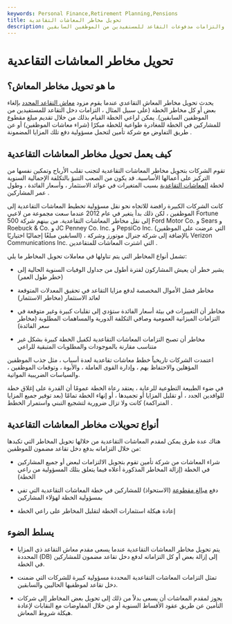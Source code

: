 ```yaml
---
keywords: Personal Finance,Retirement Planning,Pensions
title: تحويل مخاطر المعاشات التقاعدية
description: يتم تحويل مخاطر المعاشات التقاعدية عندما يقوم مزود معاشات التقاعد بمزايا محددة بإلغاء تحميل المخاطر والتزامات مدفوعات التقاعد للمستفيدين من الموظفين السابقين.
---
```


# تحويل مخاطر المعاشات التقاعدية
## ما هو تحويل مخاطر المعاش؟

يحدث تحويل مخاطر المعاش التقاعدي عندما يقوم مزود [معاش التقاعد المحدد](/definedbenefitpensionplan) بإلغاء بعض أو كل مخاطر الخطة (على سبيل المثال ، التزامات دخل التقاعد للمستفيدين من الموظفين السابقين). يمكن لراعي الخطة القيام بذلك من خلال تقديم مبلغ مقطوع للمشاركين في الخطة للمغادرة طواعية للخطة مبكرًا (شراء معاشات الموظفين) أو عن طريق التفاوض مع شركة تأمين لتحمل مسؤولية دفع تلك المزايا المضمونة .

## كيف يعمل تحويل مخاطر المعاشات التقاعدية

تقوم الشركات بتحويل مخاطر المعاشات التقاعدية لتجنب تقلب الأرباح وتمكين نفسها من التركيز على أعمالها الأساسية. قد يكون من الصعب التنبؤ بالتكلفة الإجمالية السنوية لخطة [المعاشات التقاعدية](/pensionplan) بسبب المتغيرات في عوائد الاستثمار ، وأسعار الفائدة ، وطول عمر المشاركين .

كانت الشركات الكبيرة رافضة للاتجاه نحو نقل مسؤولية تخطيط المعاشات التقاعدية إلى الموظفين ، لكن ذلك بدأ يتغير في عام 2012 عندما سعت مجموعة من لاعبي Fortune 500 إلى نقل مخاطر المعاشات التقاعدية. من بينهم شركة Ford Motor Co. و Sears و Roebuck & Co. و JC Penney Co. Inc. و PepsiCo Inc. (التي عرضت على الموظفين السابقين مبلغًا إجماليًا اختياريًا) ، بالإضافة إلى شركة جنرال موتورز وشركة Verizon Communications Inc. التي اشترت المعاشات للمتقاعدين .

تشمل أنواع المخاطر التي يتم تناولها في معاملات تحويل المخاطر ما يلي:

- يشير خطر أن يعيش المشاركون لفترة أطول من جداول الوفيات السنوية الحالية إلى (خطر طول العمر)

- مخاطر فشل الأموال المخصصة لدفع مزايا التقاعد في تحقيق المعدلات المتوقعة لعائد الاستثمار (مخاطر الاستثمار)

- مخاطر أن التغييرات في بيئة أسعار الفائدة ستؤدي إلى تقلبات كبيرة وغير متوقعة في التزامات الميزانية العمومية وصافي التكلفة الدورية والمساهمات المطلوبة (مخاطر سعر الفائدة)

- مخاطر أن تصبح التزامات المعاشات التقاعدية لكفيل الخطة كبيرة بشكل غير متناسب مقارنة بالموجودات والمطلوبات المتبقية للراعي

اعتمدت الشركات تاريخياً خطط معاشات تقاعدية لعدة أسباب ، مثل جذب الموظفين المؤهلين والاحتفاظ بهم ، وإدارة القوى العاملة ، والأبوة ، وتوقعات الموظفين ، والسياسات الضريبية المواتية.

في ضوء الطبيعة التطوعية للرعاية ، يعتقد رعاة الخطة عمومًا أن القدرة على إغلاق خطة للوافدين الجدد ، أو تقليل المزايا أو تجميدها ، أو إنهاء الخطة تمامًا (بعد توفير جميع المزايا المتراكمة) كانت ولا تزال ضرورية لتشجيع التبني واستمرار الخطط .

## أنواع تحويلات مخاطر المعاشات التقاعدية

هناك عدة طرق يمكن لمقدم المعاشات التقاعدية من خلالها تحويل المخاطر التي تكبدها من خلال التزاماته بدفع دخل تقاعد مضمون للموظفين:

- شراء المعاشات من شركة تأمين تقوم بتحويل الالتزامات لبعض أو جميع المشاركين في الخطة (إزالة المخاطر المذكورة أعلاه فيما يتعلق بتلك المسؤولية من راعي الخطة)

- دفع [مبالغ مقطوعة](/lump-sum-payment) (الاستحواذ) للمشاركين في خطة المعاشات التقاعدية التي تفي بمسؤولية الخطة لهؤلاء المشاركين

- إعادة هيكلة استثمارات الخطة لتقليل المخاطر على راعي الخطة

## يسلط الضوء

- يتم تحويل مخاطر المعاشات التقاعدية عندما يسعى مقدم معاش التقاعد ذي المزايا المحددة (DB) إلى إزالة بعض أو كل التزاماته لدفع دخل تقاعد مضمون للمشاركين في الخطة.

- تمثل التزامات المعاشات التقاعدية المحددة مسؤولية كبيرة للشركات التي ضمنت دخل تقاعد لموظفيها الحاليين والسابقين.

- يجوز لمقدم المعاشات أن يسعى بدلاً من ذلك إلى تحويل بعض المخاطر إلى شركات التأمين عن طريق عقود الأقساط السنوية أو من خلال المفاوضات مع النقابات لإعادة هيكلة شروط المعاش.

